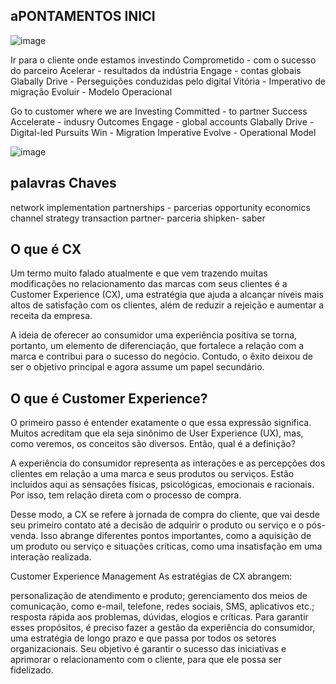 ##  aPONTAMENTOS INICI

![image](https://user-images.githubusercontent.com/52088444/152796280-8b4bd312-604b-42bc-9ad5-6c8b5bddb454.png)

Ir para o cliente
onde estamos investindo
Comprometido - com o sucesso do parceiro
Acelerar - resultados da indústria
Engage - contas globais Glabally
Drive - Perseguições conduzidas pelo digital
Vitória - Imperativo de migração
Evoluir - Modelo Operacional

Go to customer
where we are Investing
Committed - to partner Success
Accelerate - indusry Outcomes
Engage - global accounts Glabally
Drive - Digital-led Pursuits
Win - Migration Imperative
Evolve - Operational Model

![image](https://user-images.githubusercontent.com/52088444/152796895-ab4a5199-0c9a-4afb-8056-3c1eb46546e6.png)

## palavras Chaves

network
implementation
partnerships - parcerias
opportunity
economics
channel
strategy
transaction
partner- parceria
shipken- saber

## O que é CX
Um termo muito falado atualmente e que vem trazendo muitas modificações no relacionamento das marcas com seus clientes é a Customer Experience (CX), uma estratégia que ajuda a alcançar níveis mais altos de satisfação com os clientes, além de reduzir a rejeição e aumentar a receita da empresa.

A ideia de oferecer ao consumidor uma experiência positiva se torna, portanto, um elemento de diferenciação, que fortalece a relação com a marca e contribui para o sucesso do negócio. Contudo, o êxito deixou de ser o objetivo principal e agora assume um papel secundário.

## O que é Customer Experience?
O primeiro passo é entender exatamente o que essa expressão significa. Muitos acreditam que ela seja sinônimo de User Experience (UX), mas, como veremos, os conceitos são diversos. Então, qual é a definição?

A experiência do consumidor representa as interações e as percepções dos clientes em relação a uma marca e seus produtos ou serviços. Estão incluídos aqui as sensações físicas, psicológicas, emocionais e racionais. Por isso, tem relação direta com o processo de compra.

Desse modo, a CX se refere à jornada de compra do cliente, que vai desde seu primeiro contato até a decisão de adquirir o produto ou serviço e o pós-venda. Isso abrange diferentes pontos importantes, como a aquisição de um produto ou serviço e situações críticas, como uma insatisfação em uma interação realizada.

Customer Experience Management
As estratégias de CX abrangem:

personalização de atendimento e produto;
gerenciamento dos meios de comunicação, como e-mail, telefone, redes sociais, SMS, aplicativos etc.;
resposta rápida aos problemas, dúvidas, elogios e críticas.
Para garantir esses propósitos, é preciso fazer a gestão da experiência do consumidor, uma estratégia de longo prazo e que passa por todos os setores organizacionais. Seu objetivo é garantir o sucesso das iniciativas e aprimorar o relacionamento com o cliente, para que ele possa ser fidelizado.
